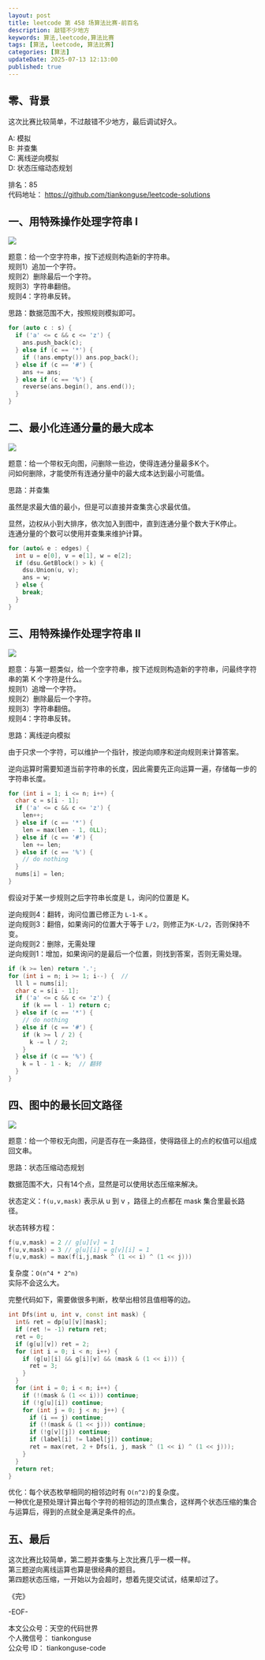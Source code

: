 ```yaml
---
layout: post
title: leetcode 第 458 场算法比赛-前百名
description: 敲错不少地方 
keywords: 算法,leetcode,算法比赛
tags: [算法, leetcode, 算法比赛]
categories: [算法]
updateDate: 2025-07-13 12:13:00
published: true
---
```


## 零、背景


这次比赛比较简单，不过敲错不少地方，最后调试好久。   


A: 模拟    
B: 并查集  
C: 离线逆向模拟    
D: 状态压缩动态规划    


排名：85  
代码地址： https://github.com/tiankonguse/leetcode-solutions  


## 一、用特殊操作处理字符串 I


![](https://res2025.tiankonguse.com/images/2025/07/13/001.png)  



题意：给一个空字符串，按下述规则构造新的字符串。  
规则1）追加一个字符。  
规则2）删除最后一个字符。  
规则3）字符串翻倍。  
规则4：字符串反转。  


思路：数据范围不大，按照规则模拟即可。  


```cpp
for (auto c : s) {
  if ('a' <= c && c <= 'z') {
    ans.push_back(c);
  } else if (c == '*') {
    if (!ans.empty()) ans.pop_back();
  } else if (c == '#') {
    ans += ans;
  } else if (c == '%') {
    reverse(ans.begin(), ans.end());
  }
}
```


## 二、最小化连通分量的最大成本


![](https://res2025.tiankonguse.com/images/2025/07/13/002.png) 


题意：给一个带权无向图，问删除一些边，使得连通分量最多K个。  
问如何删除，才能使所有连通分量中的最大成本达到最小可能值。   



思路：并查集  


虽然是求最大值的最小，但是可以直接并查集贪心求最优值。  


显然，边权从小到大排序，依次加入到图中，直到连通分量个数大于K停止。  
连通分量的个数可以使用并查集来维护计算。  


```cpp
for (auto& e : edges) {
  int u = e[0], v = e[1], w = e[2];
  if (dsu.GetBlock() > k) {
    dsu.Union(u, v);
    ans = w;
  } else {
    break;
  }
}
```


## 三、用特殊操作处理字符串 II



![](https://res2025.tiankonguse.com/images/2025/07/13/003.png) 


题意：与第一题类似，给一个空字符串，按下述规则构造新的字符串，问最终字符串的第 K 个字符是什么。  
规则1）追增一个字符。  
规则2）删除最后一个字符。  
规则3）字符串翻倍。  
规则4：字符串反转。  


思路：离线逆向模拟  


由于只求一个字符，可以维护一个指针，按逆向顺序和逆向规则来计算答案。  


逆向运算时需要知道当前字符串的长度，因此需要先正向运算一遍，存储每一步的字符串长度。  


```cpp
for (int i = 1; i <= n; i++) {
  char c = s[i - 1];
  if ('a' <= c && c <= 'z') {
    len++;
  } else if (c == '*') {
    len = max(len - 1, 0LL);
  } else if (c == '#') {
    len += len;
  } else if (c == '%') {
    // do nothing
  }
  nums[i] = len;
}
```


假设对于某一步规则之后字符串长度是 L，询问的位置是 K。  


逆向规则4：翻转，询问位置已修正为 `L-1-K` 。  
逆向规则3：翻倍，如果询问的位置大于等于 `L/2`，则修正为`K-L/2`，否则保持不变。  
逆向规则2：删除，无需处理  
逆向规则1：增加，如果询问的是最后一个位置，则找到答案，否则无需处理。  


```cpp
if (k >= len) return '.';
for (int i = n; i >= 1; i--) {  //
  ll l = nums[i];
  char c = s[i - 1];
  if ('a' <= c && c <= 'z') {
    if (k == l - 1) return c;
  } else if (c == '*') {
    // do nothing
  } else if (c == '#') {
    if (k >= l / 2) {
      k -= l / 2;
    }
  } else if (c == '%') {
    k = l - 1 - k;  // 翻转
  }
}
```


## 四、图中的最长回文路径


![](https://res2025.tiankonguse.com/images/2025/07/13/004.png) 



题意：给一个带权无向图，问是否存在一条路径，使得路径上的点的权值可以组成回文串。  



思路：状态压缩动态规划  


数据范围不大，只有14个点，显然是可以使用状态压缩来解决。  


状态定义：`f(u,v,mask)` 表示从 u 到 v ，路径上的点都在 mask 集合里最长路径。  


状态转移方程：  


```cpp
f(u,v,mask) = 2 // g[u][v] = 1
f(u,v,mask) = 3 // g[u][i] = g[v][i] = 1
f(u,v,mask) = max(f(i,j,mask ^ (1 << i) ^ (1 << j))) 
```


复杂度：`O(n^4 * 2^n)`  
实际不会这么大。  


完整代码如下，需要做很多判断，枚举出相邻且值相等的边。  


```cpp
int Dfs(int u, int v, const int mask) {
  int& ret = dp[u][v][mask];
  if (ret != -1) return ret;
  ret = 0;
  if (g[u][v]) ret = 2;
  for (int i = 0; i < n; i++) {
    if (g[u][i] && g[i][v] && (mask & (1 << i))) {
      ret = 3;
    }
  }
  for (int i = 0; i < n; i++) {
    if (!(mask & (1 << i))) continue;
    if (!g[u][i]) continue;
    for (int j = 0; j < n; j++) {
      if (i == j) continue;
      if (!(mask & (1 << j))) continue;
      if (!g[v][j]) continue;
      if (label[i] != label[j]) continue;
      ret = max(ret, 2 + Dfs(i, j, mask ^ (1 << i) ^ (1 << j)));
    }
  }
  return ret;
}
```


优化：每个状态枚举相同的相邻边时有 `O(n^2)`的复杂度。  
一种优化是预处理计算出每个字符的相邻边的顶点集合，这样两个状态压缩的集合与运算后，得到的点就全是满足条件的点。  



## 五、最后  


这次比赛比较简单，第二题并查集与上次比赛几乎一模一样。  
第三题逆向离线运算也算是很经典的题目。  
第四题状态压缩，一开始以为会超时，想着先提交试试，结果却过了。  



《完》  


-EOF-  

本文公众号：天空的代码世界  
个人微信号： tiankonguse  
公众号 ID： tiankonguse-code
